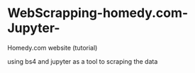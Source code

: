 # WebScrapping-homedy.com-Jupyter-
Homedy.com website (tutorial)

using bs4 and jupyter as a tool to scraping the data 
